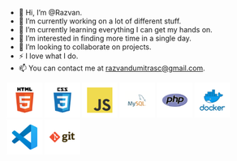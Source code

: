 - 👋 Hi, I’m @Razvan.
- 🔭 I’m currently working on a lot of different stuff.
- 🌱 I’m currently learning everything I can get my hands on.
- 👀 I’m interested in finding more time in a single day.
- 🤔 I’m looking to collaborate on projects.
- ⚡ I love what I do.
- 📫 You can contact me at razvandumitrasc@gmail.com.
<!---
dumitraz/dumitraz is a ✨ special ✨ repository because its `README.md` (this file) appears on your GitHub profile.
You can click the Preview link to take a look at your changes.
--->
<img src="https://raw.githubusercontent.com/github/explore/80688e429a7d4ef2fca1e82350fe8e3517d3494d/topics/html/html.png" style="padding: 10px; height: 50px; background: #fff"></img>
<img src="https://raw.githubusercontent.com/github/explore/80688e429a7d4ef2fca1e82350fe8e3517d3494d/topics/css/css.png" style="padding: 10px; height: 50px; background: #fff"></img>
<img src="https://raw.githubusercontent.com/github/explore/80688e429a7d4ef2fca1e82350fe8e3517d3494d/topics/javascript/javascript.png" style="padding: 10px; height: 50px; background: #fff"></img>
<img src="https://raw.githubusercontent.com/github/explore/80688e429a7d4ef2fca1e82350fe8e3517d3494d/topics/mysql/mysql.png" style="padding: 10px; height: 50px; background: #fff"></img>
<img src="https://raw.githubusercontent.com/github/explore/80688e429a7d4ef2fca1e82350fe8e3517d3494d/topics/php/php.png" style="padding: 10px; height: 50px; background: #fff"></img>
<img src="https://raw.githubusercontent.com/github/explore/80688e429a7d4ef2fca1e82350fe8e3517d3494d/topics/docker/docker.png" style="padding: 10px; height: 50px; background: #fff"></img>
<img src="https://raw.githubusercontent.com/github/explore/80688e429a7d4ef2fca1e82350fe8e3517d3494d/topics/visual-studio-code/visual-studio-code.png" style="padding: 10px; height: 50px; background: #fff"></img>
<img src="https://raw.githubusercontent.com/github/explore/80688e429a7d4ef2fca1e82350fe8e3517d3494d/topics/git/git.png" style="padding: 10px; height: 50px; background: #fff"></img>
